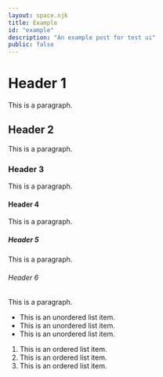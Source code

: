 ```yaml
---
layout: space.njk
title: Example
id: "example"
description: "An example post for test ui"
public: false
---
```


# Header 1
This is a paragraph.

## Header 2
This is a paragraph.

### Header 3
This is a paragraph.

#### Header 4   
This is a paragraph.

##### Header 5
This is a paragraph.

###### Header 6
This is a paragraph.

- This is an unordered list item.
- This is an unordered list item.
- This is an unordered list item.

1. This is an ordered list item.
2. This is an ordered list item.
3. This is an ordered list item.